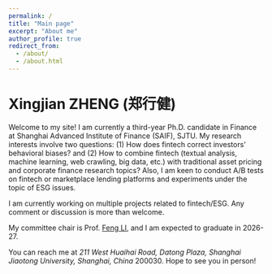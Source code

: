 ```yaml
---
permalink: /
title: "Main page"
excerpt: "About me"
author_profile: true
redirect_from: 
  - /about/
  - /about.html
---
```


Xingjian ZHENG (郑行健)
======

Welcome to my site! I am currently a third-year Ph.D. candidate in Finance at Shanghai Advanced Institute of Finance (SAIF), SJTU. My research interests involve two questions: (1) How does fintech correct investors' behavioral biases? and (2) How to combine fintech (textual analysis, machine learning, web crawling, big data, etc.) with traditional asset pricing and corporate finance research topics? Also, I am keen to conduct A/B tests on fintech or marketplace lending platforms and experiments under the topic of ESG issues. 

I am currently working on multiple projects related to fintech/ESG. Any comment or discussion is more than welcome. 

My committee chair is Prof. [Feng LI](https://en.saif.sjtu.edu.cn/faculty-research/li-feng), and I am expected to graduate in 2026-27. 

You can reach me at *211 West Huaihai Road, Datong Plaza, Shanghai Jiaotong University, Shanghai, China* 200030. Hope to see you in person!
